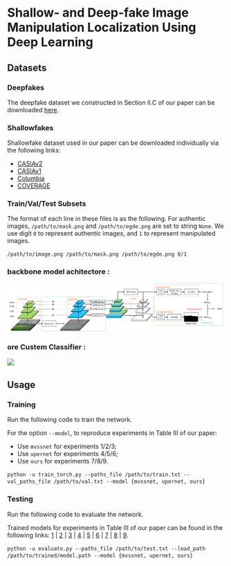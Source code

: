 # Shallow- and Deep-fake Image Manipulation Localization Using Deep Learning

## Datasets

### Deepfakes

The deepfake dataset we constructed in Section II.C of our paper can be downloaded [here](https://www.dropbox.com/s/o5410tl5v4vxsth/ICNC2023-Deepfakes.tar.xz?dl=0).

### Shallowfakes

Shallowfake dataset used in our paper can be downloaded individually via the following links:

- [CASIAv2](https://github.com/namtpham/casia2groundtruth)
- [CASIAv1](https://github.com/namtpham/casia1groundtruth)
- [Columbia](https://www.ee.columbia.edu/ln/dvmm/downloads/authsplcuncmp/)
- [COVERAGE](https://github.com/wenbihan/coverage)

### Train/Val/Test Subsets

The format of each line in these files is as the following. For authentic images, `/path/to/mask.png` and `/path/to/egde.png` are set to string `None`. We use digit `0` to represent authentic images, and `1` to represent manipulated images.

```
/path/to/image.png /path/to/mask.png /path/to/egde.png 0/1
```

### backbone model achitectore :

![](./github/network.png)

### ore Custem Classifier :

![](./github/.png)

## Usage

### Training

Run the following code to train the network.

For the option `--model`, to reproduce experiments in Table III of our paper:

- Use `mvssnet` for experiments 1/2/3;
- Use `upernet` for experiments 4/5/6;
- Use `ours` for experiments 7/8/9.

```
python -u train_torch.py --paths_file /path/to/train.txt --val_paths_file /path/to/val.txt --model {mvssnet, upernet, ours}
```

### Testing

Run the following code to evaluate the network.

Trained models for experiments in Table III of our paper can be found in the following links: [1](https://www.dropbox.com/s/jov5nsj47pyfv16/1.pth?dl=0) | [2](https://www.dropbox.com/s/w9eviamadmc0feh/2.pth?dl=0) | [3](https://www.dropbox.com/s/4pq92dmjzepi0uk/3.pth?dl=0) | [4](https://www.dropbox.com/s/i9eakxvww8vsbh7/4.pth?dl=0) | [5](https://www.dropbox.com/s/0jx8pxq1aksir18/5.pth?dl=0) | [6](https://www.dropbox.com/s/adsvglkcwv6ttnj/6.pth?dl=0) | [7](https://www.dropbox.com/s/nr81w432k9llztc/7.pth?dl=0) | [8](https://www.dropbox.com/s/g2n58undkom78tb/8.pth?dl=0) | [9](https://www.dropbox.com/s/zzk4eump5xfbqmz/9.pth?dl=0).
```
python -u evaluate.py --paths_file /path/to/test.txt --load_path /path/to/trained/model.path --model {mvssnet, upernet, ours}
```

